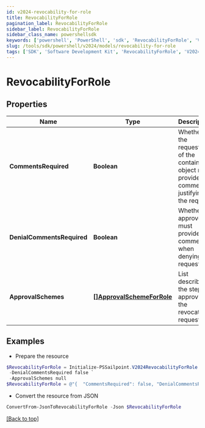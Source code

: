 ```yaml
---
id: v2024-revocability-for-role
title: RevocabilityForRole
pagination_label: RevocabilityForRole
sidebar_label: RevocabilityForRole
sidebar_class_name: powershellsdk
keywords: ['powershell', 'PowerShell', 'sdk', 'RevocabilityForRole', 'V2024RevocabilityForRole'] 
slug: /tools/sdk/powershell/v2024/models/revocability-for-role
tags: ['SDK', 'Software Development Kit', 'RevocabilityForRole', 'V2024RevocabilityForRole']
---
```



# RevocabilityForRole

## Properties

Name | Type | Description | Notes
------------ | ------------- | ------------- | -------------
**CommentsRequired** | **Boolean** | Whether the requester of the containing object must provide comments justifying the request | [optional] [default to $false]
**DenialCommentsRequired** | **Boolean** | Whether an approver must provide comments when denying the request | [optional] [default to $false]
**ApprovalSchemes** | [**[]ApprovalSchemeForRole**](approval-scheme-for-role) | List describing the steps in approving the revocation request | [optional] 

## Examples

- Prepare the resource
```powershell
$RevocabilityForRole = Initialize-PSSailpoint.V2024RevocabilityForRole  -CommentsRequired false `
 -DenialCommentsRequired false `
 -ApprovalSchemes null
$RevocabilityForRole = @"{  "CommentsRequired": false, "DenialCommentsRequired": false, "ApprovalSchemes": null }"@
```

- Convert the resource from JSON
```powershell
ConvertFrom-JsonToRevocabilityForRole -Json $RevocabilityForRole
```


[[Back to top]](#) 


